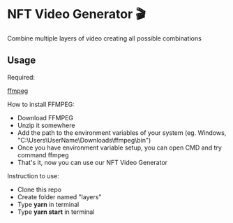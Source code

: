 # NFT Video Generator 🎬

Combine multiple layers of video creating all possible combinations

## Usage

Required:

[ffmpeg](https://www.gyan.dev/ffmpeg/builds/ffmpeg-git-essentials.7z)

How to install FFMPEG:

- Download FFMPEG
- Unzip it somewhere
- Add the path to the environment variables of your system (eg. Windows, "C:\Users\UserName\Downloads\ffmpeg\bin")
- Once you have environment variable setup, you can open CMD and try command ffmpeg
- That's it, now you can use our NFT Video Generator

Instruction to use:

- Clone this repo
- Create folder named "layers"
- Type **yarn** in terminal
- Type **yarn start** in terminal
